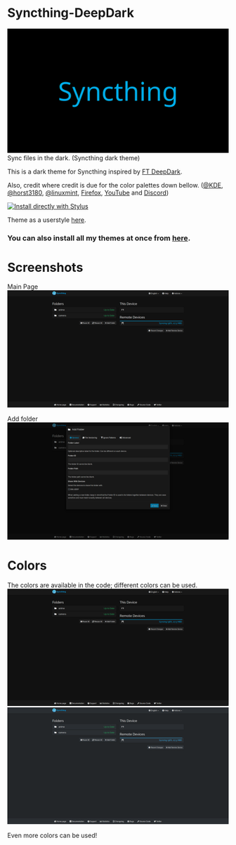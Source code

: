 # Syncthing-DeepDark
![alt tag](./Images/Syncthing%20-%20DeepDark.png)
Sync files in the dark. (Syncthing dark theme) 

This is a dark theme for Syncthing inspired by [FT DeepDark](https://addons.mozilla.org/en-US/firefox/addon/ft-deepdark/?src=search). 

Also, credit where credit is due for the color palettes down bellow. ([@KDE](https://github.com/KDE), [@horst3180](https://github.com/horst3180), [@linuxmint](https://github.com/linuxmint), [Firefox](https://www.mozilla.org/en-US/firefox/new/), [YouTube](https://www.youtube.com/) and [Discord](https://discordapp.com/))

[![Install directly with Stylus](https://img.shields.io/badge/Install%20directly%20with-Stylus-285959.svg)](https://rawgit.com/RaitaroH/Syncthing-DeepDark/master/SyncthingDeepDark.user.css)

Theme as a userstyle [here](https://openusercss.org/theme/5b72ded6d24aea0c00e96927).

### **You can also install all my themes at once from [here](https://github.com/RaitaroH/Import-All-Deepdark).**

# Screenshots
Main Page
![alt tag](./Images/Main.png)

Add folder
![alt tag](./Images/Add.png)


# Colors
The colors are available in the code; different colors can be used.
![alt tag](./Images/Main.png)
![alt tag](./Images/BreezeDark.png)

Even more colors can be used!
